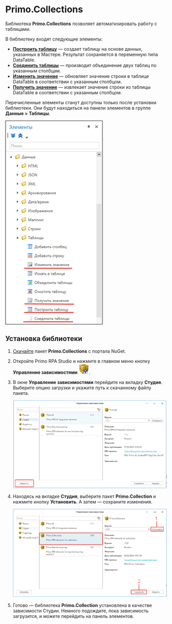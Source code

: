 # Primo.Collections

Библиотека **Primo.Collections** позволяет автоматизировать работу с таблицами. 

В библиотеку входят следующие элементы:
* [**Построить таблицу**](https://docs.primo-rpa.ru/g_elements/el_extra/els_collections/els_data_tables/build) — создает таблицу на основе данных, указанных в Мастере. Результат сохраняется в переменную типа DataTable.
* [**Соединить таблицы**](https://docs.primo-rpa.ru/g_elements/el_extra/els_collections/els_data_tables/join) — производит объединение двух таблиц по указанным столбцам.
* [**Изменить значение**](https://docs.primo-rpa.ru/g_elements/el_extra/els_collections/els_data_tables/updaterowitem) — обновляет значение строки в таблице DataTable в соответствии с указанным столбцом. 
* [**Получить значение**](https://docs.primo-rpa.ru/g_elements/el_extra/els_collections/els_data_tables/getrowitem) — извлекает значение строки из таблицы DataTable в соответствии с указанным столбцом.

Перечисленные элементы станут доступны только после установки библиотеки. Они будут находиться на панели элементов в группе **Данные > Таблицы**. 

![](<../../../.gitbook/assets1/library-collections-primo.png>)


## Установка библиотеки

1. [Скачайте](https://www.nuget.org/packages/Primo.Collections) пакет **Primo.Collections** с портала NuGet.
2. Откройте Primo RPA Studio и нажмите в главном меню кнопку **Управление зависимостями** <img src="../../../.gitbook/assets/managePackages32.png" alt="" data-size="line">.
3. В окне **Управление зависимостями** перейдите на вкладку **Студия**. Выберите опцию загрузки и укажите путь к скачанному файлу пакета.

   ![](<../../../.gitbook/assets1/load-collections-primo.png>)

4. Находясь на вкладке **Студия**, выберите пакет **Primo.Collection** и нажмите кнопку **Установить**. А затем — сохраните изменения. 

   ![](<../../../.gitbook/assets1/setup-and-save-collections-primo.png>)

5. Готово — библиотека **Primo.Collection** установлена в качестве зависимости Студии. Немного подождите, пока зависимость загрузится, и можете перейдить на панель элементов.
